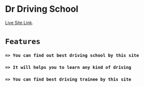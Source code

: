 # Dr Driving School

[Live Site Link](https://dr-driving-school.netlify.app/).

# `Features`

### `=> You can find out best driving school by this site`
### `=> It will helps you to learn any kind of driving`
### `=> You can find best driving trainee by this site`